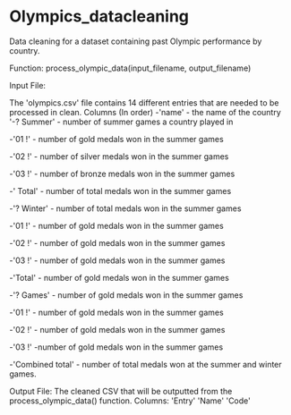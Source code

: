 # Olympics_datacleaning
Data cleaning for a dataset containing past Olympic performance by country.

Function: process_olympic_data(input_filename, output_filename)

Input File:

The 'olympics.csv' file contains 14 different entries that are needed to be processed in clean. 
 Columns (In order)
-'name' - the name of the country
'-? Summer' - number of summer games a country played in

  -'01 !' - number of gold medals won in the summer games
  
  -'02 !' - number of silver medals won in the summer games
  
  -'03 !' - number of bronze medals won in the summer games
  
-' Total' - number of total medals won in the summer games

-'? Winter' - number of total medals won in the summer games

  -'01 !' - number of gold medals won in the summer games
  
  -'02 !' - number of gold medals won in the summer games
  
  -'03 !'	- number of gold medals won in the summer games
  
  -'Total' - number of gold medals won in the summer games
  
-'? Games' - number of gold medals won in the summer games

  -'01 !' - number of gold medals won in the summer games
  
  -'02 !' - number of gold medals won in the summer games
  
  -'03 !' -number of gold medals won in the summer games
  
-'Combined total' - number of total medals won at the summer and winter games.


Output File: 
The cleaned CSV that will be outputted from the process_olympic_data() function. 
Columns:
'Entry'
'Name'
'Code'
